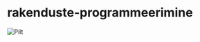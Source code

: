 # rakenduste-programmeerimine
![Pilt](https://user-images.githubusercontent.com/70900290/138600718-a378a5ea-065a-4375-bb68-7a413e65e14e.png)
